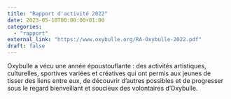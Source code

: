```yaml
---
title: "Rapport d'activité 2022"
date: 2023-05-10T00:00:00+01:00
categories: 
  - "rapport"
external_link: "https://www.oxybulle.org/RA-Oxybulle-2022.pdf"
draft: false
---
```

Oxybulle a vécu une année époustouflante : des activités artistiques, culturelles, sportives variées et créatives qui ont permis aux jeunes de tisser des liens entre eux, de découvrir d’autres possibles et de progresser sous le regard bienveillant et soucieux des volontaires d’Oxybulle.